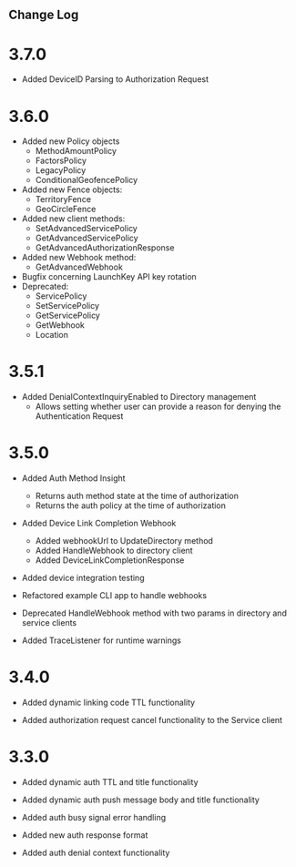 Change Log
----------
3.7.0
=====
* Added DeviceID Parsing to Authorization Request

3.6.0
=====
* Added new Policy objects
    * MethodAmountPolicy
    * FactorsPolicy
    * LegacyPolicy
    * ConditionalGeofencePolicy
* Added new Fence objects:
    * TerritoryFence
    * GeoCircleFence
* Added new client methods:
    * SetAdvancedServicePolicy
    * GetAdvancedServicePolicy
    * GetAdvancedAuthorizationResponse
* Added new Webhook method:
    * GetAdvancedWebhook
* Bugfix concerning LaunchKey API key rotation
* Deprecated:
    * ServicePolicy
    * SetServicePolicy
    * GetServicePolicy
    * GetWebhook
    * Location

3.5.1
=====
* Added DenialContextInquiryEnabled to Directory management
    * Allows setting whether user can provide a reason for denying the Authentication Request

3.5.0
=====
* Added Auth Method Insight
    * Returns auth method state at the time of authorization
    * Returns the auth policy at the time of authorization
    
* Added Device Link Completion Webhook
    * Added webhookUrl to UpdateDirectory method
    * Added HandleWebhook to directory client
    * Added DeviceLinkCompletionResponse
    
* Added device integration testing   

* Refactored example CLI app to handle webhooks

* Deprecated HandleWebhook method with two params in directory and service clients

* Added TraceListener for runtime warnings

3.4.0
=====

* Added dynamic linking code TTL functionality

* Added authorization request cancel functionality to the Service client

3.3.0
=====

* Added dynamic auth TTL and title functionality

* Added dynamic auth push message body and title functionality

* Added auth busy signal error handling

* Added new auth response format

* Added auth denial context functionality
